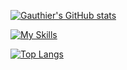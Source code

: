 [![Gauthier's GitHub stats](https://github-readme-stats.vercel.app/api?username=GauthierEstJoly&show_icons=true&theme=radical)](https://github.com/GauthierEstJoly)

[![My Skills](https://skillicons.dev/icons?i=js,ts,lua,cs,rust,vue,linux,vscode)](https://skillicons.dev)

[![Top Langs](https://github-readme-stats.vercel.app/api/top-langs/?username=GauthierEstJoly&layout=compact&show_icons=true&theme=radical)](https://github.com/GauthierEstJoly)
